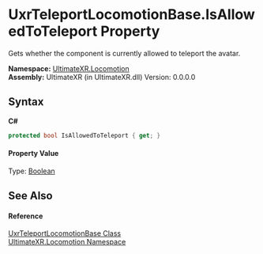 # UxrTeleportLocomotionBase.IsAllowedToTeleport Property 
 

Gets whether the component is currently allowed to teleport the avatar.

**Namespace:**&nbsp;<a href="N_UltimateXR_Locomotion">UltimateXR.Locomotion</a><br />**Assembly:**&nbsp;UltimateXR (in UltimateXR.dll) Version: 0.0.0.0

## Syntax

**C#**<br />
``` C#
protected bool IsAllowedToTeleport { get; }
```


#### Property Value
Type: <a href="https://docs.microsoft.com/dotnet/api/system.boolean" target="_blank" rel="noopener noreferrer">Boolean</a>

## See Also


#### Reference
<a href="T_UltimateXR_Locomotion_UxrTeleportLocomotionBase">UxrTeleportLocomotionBase Class</a><br /><a href="N_UltimateXR_Locomotion">UltimateXR.Locomotion Namespace</a><br />